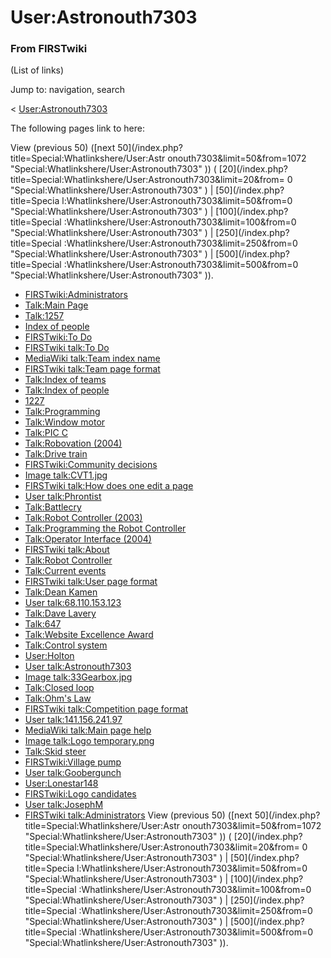 # User:Astronouth7303

### From FIRSTwiki

(List of links)

Jump to: navigation, search

&lt; [User:Astronouth7303](/index.php?title=User:Astronouth7303&redirect=no
"User:Astronouth7303" )  

The following pages link to here:

View (previous 50) ([next 50](/index.php?title=Special:Whatlinkshere/User:Astr
onouth7303&limit=50&from=1072 "Special:Whatlinkshere/User:Astronouth7303" )) (
[20](/index.php?title=Special:Whatlinkshere/User:Astronouth7303&limit=20&from=
0 "Special:Whatlinkshere/User:Astronouth7303" ) | [50](/index.php?title=Specia
l:Whatlinkshere/User:Astronouth7303&limit=50&from=0
"Special:Whatlinkshere/User:Astronouth7303" ) | [100](/index.php?title=Special
:Whatlinkshere/User:Astronouth7303&limit=100&from=0
"Special:Whatlinkshere/User:Astronouth7303" ) | [250](/index.php?title=Special
:Whatlinkshere/User:Astronouth7303&limit=250&from=0
"Special:Whatlinkshere/User:Astronouth7303" ) | [500](/index.php?title=Special
:Whatlinkshere/User:Astronouth7303&limit=500&from=0
"Special:Whatlinkshere/User:Astronouth7303" )).

  * [FIRSTwiki:Administrators](/index.php/FIRSTwiki:Administrators "FIRSTwiki:Administrators" )
  * [Talk:Main Page](/index.php/Talk:Main_Page "Talk:Main Page" )
  * [Talk:1257](/index.php/Talk:1257 "Talk:1257" )
  * [Index of people](/index.php/Index_of_people "Index of people" )
  * [FIRSTwiki:To Do](/index.php/FIRSTwiki:To_Do "FIRSTwiki:To Do" )
  * [FIRSTwiki talk:To Do](/index.php/FIRSTwiki_talk:To_Do "FIRSTwiki talk:To Do" )
  * [MediaWiki talk:Team index name](/index.php/MediaWiki_talk:Team_index_name "MediaWiki talk:Team index name" )
  * [FIRSTwiki talk:Team page format](/index.php/FIRSTwiki_talk:Team_page_format "FIRSTwiki talk:Team page format" )
  * [Talk:Index of teams](/index.php/Talk:Index_of_teams "Talk:Index of teams" )
  * [Talk:Index of people](/index.php/Talk:Index_of_people "Talk:Index of people" )
  * [1227](/index.php/1227 "1227" )
  * [Talk:Programming](/index.php/Talk:Programming "Talk:Programming" )
  * [Talk:Window motor](/index.php/Talk:Window_motor "Talk:Window motor" )
  * [Talk:PIC C](/index.php/Talk:PIC_C "Talk:PIC C" )
  * [Talk:Robovation (2004)](/index.php/Talk:Robovation_%282004%29 "Talk:Robovation \(2004\)" )
  * [Talk:Drive train](/index.php/Talk:Drive_train "Talk:Drive train" )
  * [FIRSTwiki:Community decisions](/index.php/FIRSTwiki:Community_decisions "FIRSTwiki:Community decisions" )
  * [Image talk:CVT1.jpg](/index.php/Image_talk:CVT1.jpg "Image talk:CVT1.jpg" )
  * [FIRSTwiki talk:How does one edit a page](/index.php/FIRSTwiki_talk:How_does_one_edit_a_page "FIRSTwiki talk:How does one edit a page" )
  * [User talk:Phrontist](/index.php/User_talk:Phrontist "User talk:Phrontist" )
  * [Talk:Battlecry](/index.php/Talk:Battlecry "Talk:Battlecry" )
  * [Talk:Robot Controller (2003)](/index.php/Talk:Robot_Controller_%282003%29 "Talk:Robot Controller \(2003\)" )
  * [Talk:Programming the Robot Controller](/index.php/Talk:Programming_the_Robot_Controller "Talk:Programming the Robot Controller" )
  * [Talk:Operator Interface (2004)](/index.php/Talk:Operator_Interface_%282004%29 "Talk:Operator Interface \(2004\)" )
  * [FIRSTwiki talk:About](/index.php/FIRSTwiki_talk:About "FIRSTwiki talk:About" )
  * [Talk:Robot Controller](/index.php/Talk:Robot_Controller "Talk:Robot Controller" )
  * [Talk:Current events](/index.php/Talk:Current_events "Talk:Current events" )
  * [FIRSTwiki talk:User page format](/index.php/FIRSTwiki_talk:User_page_format "FIRSTwiki talk:User page format" )
  * [Talk:Dean Kamen](/index.php/Talk:Dean_Kamen "Talk:Dean Kamen" )
  * [User talk:68.110.153.123](/index.php/User_talk:68.110.153.123 "User talk:68.110.153.123" )
  * [Talk:Dave Lavery](/index.php/Talk:Dave_Lavery "Talk:Dave Lavery" )
  * [Talk:647](/index.php/Talk:647 "Talk:647" )
  * [Talk:Website Excellence Award](/index.php/Talk:Website_Excellence_Award "Talk:Website Excellence Award" )
  * [Talk:Control system](/index.php/Talk:Control_system "Talk:Control system" )
  * [User:Holton](/index.php/User:Holton "User:Holton" )
  * [User talk:Astronouth7303](/index.php/User_talk:Astronouth7303 "User talk:Astronouth7303" )
  * [Image talk:33Gearbox.jpg](/index.php/Image_talk:33Gearbox.jpg "Image talk:33Gearbox.jpg" )
  * [Talk:Closed loop](/index.php/Talk:Closed_loop "Talk:Closed loop" )
  * [Talk:Ohm's Law](/index.php/Talk:Ohm%27s_Law "Talk:Ohm's Law" )
  * [FIRSTwiki talk:Competition page format](/index.php/FIRSTwiki_talk:Competition_page_format "FIRSTwiki talk:Competition page format" )
  * [User talk:141.156.241.97](/index.php/User_talk:141.156.241.97 "User talk:141.156.241.97" )
  * [MediaWiki talk:Main page help](/index.php/MediaWiki_talk:Main_page_help "MediaWiki talk:Main page help" )
  * [Image talk:Logo temporary.png](/index.php/Image_talk:Logo_temporary.png "Image talk:Logo temporary.png" )
  * [Talk:Skid steer](/index.php/Talk:Skid_steer "Talk:Skid steer" )
  * [FIRSTwiki:Village pump](/index.php/FIRSTwiki:Village_pump "FIRSTwiki:Village pump" )
  * [User talk:Goobergunch](/index.php/User_talk:Goobergunch "User talk:Goobergunch" )
  * [User:Lonestar148](/index.php/User:Lonestar148 "User:Lonestar148" )
  * [FIRSTwiki:Logo candidates](/index.php/FIRSTwiki:Logo_candidates "FIRSTwiki:Logo candidates" )
  * [User talk:JosephM](/index.php/User_talk:JosephM "User talk:JosephM" )
  * [FIRSTwiki talk:Administrators](/index.php/FIRSTwiki_talk:Administrators "FIRSTwiki talk:Administrators" )
View (previous 50) ([next 50](/index.php?title=Special:Whatlinkshere/User:Astr
onouth7303&limit=50&from=1072 "Special:Whatlinkshere/User:Astronouth7303" )) (
[20](/index.php?title=Special:Whatlinkshere/User:Astronouth7303&limit=20&from=
0 "Special:Whatlinkshere/User:Astronouth7303" ) | [50](/index.php?title=Specia
l:Whatlinkshere/User:Astronouth7303&limit=50&from=0
"Special:Whatlinkshere/User:Astronouth7303" ) | [100](/index.php?title=Special
:Whatlinkshere/User:Astronouth7303&limit=100&from=0
"Special:Whatlinkshere/User:Astronouth7303" ) | [250](/index.php?title=Special
:Whatlinkshere/User:Astronouth7303&limit=250&from=0
"Special:Whatlinkshere/User:Astronouth7303" ) | [500](/index.php?title=Special
:Whatlinkshere/User:Astronouth7303&limit=500&from=0
"Special:Whatlinkshere/User:Astronouth7303" )).

